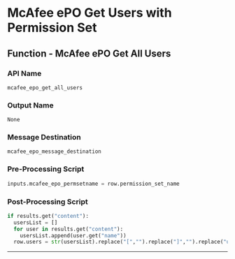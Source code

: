<!--
    DO NOT MANUALLY EDIT THIS FILE
    THIS FILE IS AUTOMATICALLY GENERATED WITH resilient-sdk codegen
-->

# McAfee ePO Get Users with Permission Set

## Function - McAfee ePO Get All Users

### API Name
`mcafee_epo_get_all_users`

### Output Name
`None`

### Message Destination
`mcafee_epo_message_destination`

### Pre-Processing Script
```python
inputs.mcafee_epo_permsetname = row.permission_set_name
```

### Post-Processing Script
```python
if results.get("content"):
  usersList = []
  for user in results.get("content"):
    usersList.append(user.get("name"))
  row.users = str(usersList).replace("[","").replace("]","").replace("u","").replace("'","")
```

---

